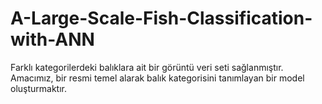 # A-Large-Scale-Fish-Classification-with-ANN
Farklı kategorilerdeki balıklara ait bir görüntü veri seti sağlanmıştır. Amacımız, bir resmi temel alarak balık kategorisini tanımlayan bir model oluşturmaktır.
